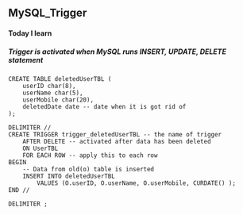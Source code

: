 ## MySQL_Trigger



#### Today I learn



##### Trigger is activated when MySQL runs INSERT, UPDATE, DELETE statement

```mysql
CREATE TABLE deletedUserTBL (
    userID char(8),
    userName char(5),
    userMobile char(20),
    deletedDate date -- date when it is got rid of 
);

DELIMITER //
CREATE TRIGGER trigger_deletedUserTBL -- the name of trigger
	AFTER DELETE -- activated after data has been deleted
	ON UserTBL
	FOR EACH ROW -- apply this to each row
BEGIN
	-- Data from old(o) table is inserted
	INSERT INTO deletedUserTBL
		VALUES (O.userID, O.userName, O.userMobile, CURDATE() );
END //

DELIMITER ;
```

